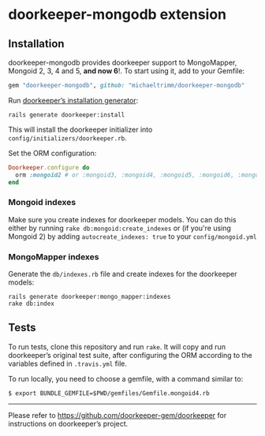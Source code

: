 # doorkeeper-mongodb extension

## Installation

doorkeeper-mongodb provides doorkeeper support to MongoMapper, Mongoid 2, 3, 4 and 5, __and now 6__!.
To start using it, add to your Gemfile:

``` ruby
gem "doorkeeper-mongodb", github: "michaeltrimm/doorkeeper-mongodb"
```

Run [doorkeeper’s installation generator]:

    rails generate doorkeeper:install

[doorkeeper’s installation generator]: https://github.com/doorkeeper-gem/doorkeeper#installation

This will install the doorkeeper initializer into
`config/initializers/doorkeeper.rb`.

Set the ORM configuration:

``` ruby
Doorkeeper.configure do
  orm :mongoid2 # or :mongoid3, :mongoid4, :mongoid5, :mongoid6, :mongo_mapper
end
```

### Mongoid indexes

Make sure you create indexes for doorkeeper models. You can do this either by
running `rake db:mongoid:create_indexes` or (if you're using Mongoid 2) by
adding `autocreate_indexes: true` to your `config/mongoid.yml`


### MongoMapper indexes

Generate the `db/indexes.rb` file and create indexes for the doorkeeper models:

    rails generate doorkeeper:mongo_mapper:indexes
    rake db:index


## Tests

To run tests, clone this repository and run `rake`. It will copy and run
doorkeeper’s original test suite, after configuring the ORM according to the
variables defined in `.travis.yml` file.

To run locally, you need to choose a gemfile, with a command similar to:

```
$ export BUNDLE_GEMFILE=$PWD/gemfiles/Gemfile.mongoid4.rb
```

---

Please refer to https://github.com/doorkeeper-gem/doorkeeper for instructions on
doorkeeper’s project.
